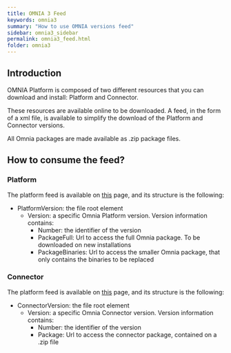 ```yaml
---
title: OMNIA 3 Feed
keywords: omnia3
summary: "How to use OMNIA versions feed"
sidebar: omnia3_sidebar
permalink: omnia3_feed.html
folder: omnia3
---
```


## Introduction

OMNIA Platform is composed of two different resources that you can download and install: Platform and Connector.

These resources are available online to be downloaded. A feed, in the form of a xml file, is available to simplify the download of the Platform and Connector versions.

All Omnia packages are made available as .zip package files.

## How to consume the feed?

### Platform

The platform feed is available on [this](https://mymiswebdeploy.blob.core.windows.net/omnia3/platform/updateFeed.xml) page, and its structure is the following:

- PlatformVersion: the file root element
    - Version: a specific Omnia Platform version. Version information contains:
        - Number: the identifier of the version
        - PackageFull: Url to access the full Omnia package. To be downloaded on new installations
        - PackageBinaries: Url to access the smaller Omnia package, that only contains the binaries to be replaced

### Connector

The platform feed is available on [this](https://mymiswebdeploy.blob.core.windows.net/omnia3/connector/updateFeed.xml) page, and its structure is the following:

- ConnectorVersion: the file root element
    - Version: a specific Omnia Connector version. Version information contains:
        - Number: the identifier of the version
        - Package: Url to access the connector package, contained on a .zip file

